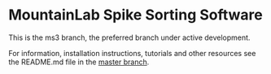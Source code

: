 # MountainLab Spike Sorting Software

This is the ms3 branch, the preferred branch under active development.

For information, installation instructions, tutorials and other resources see the README.md file in the [master branch](https://github.com/magland/mountainlab).

